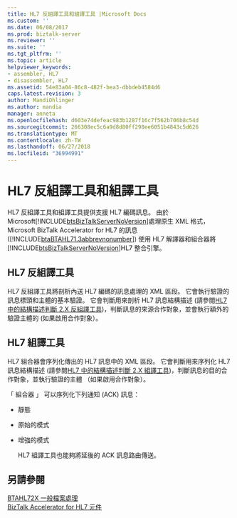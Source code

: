 ```yaml
---
title: HL7 反組譯工具和組譯工具 |Microsoft Docs
ms.custom: ''
ms.date: 06/08/2017
ms.prod: biztalk-server
ms.reviewer: ''
ms.suite: ''
ms.tgt_pltfrm: ''
ms.topic: article
helpviewer_keywords:
- assembler, HL7
- disassembler, HL7
ms.assetid: 54e83a04-86c8-482f-bea3-dbbdeb4584d6
caps.latest.revision: 3
author: MandiOhlinger
ms.author: mandia
manager: anneta
ms.openlocfilehash: d603e74defeac983b1287f16c7f562b706b8c54d
ms.sourcegitcommit: 266308ec5c6a9d8d80ff298ee6051b4843c5d626
ms.translationtype: MT
ms.contentlocale: zh-TW
ms.lasthandoff: 06/27/2018
ms.locfileid: "36994991"
---
```

# <a name="hl7-disassembler-and-assembler"></a>HL7 反組譯工具和組譯工具
HL7 反組譯工具和組譯工具提供支援 HL7 編碼訊息。 由於 Microsoft[!INCLUDE[btsBizTalkServerNoVersion](../../includes/btsbiztalkservernoversion-md.md)]處理原生 XML 格式，Microsoft BizTalk Accelerator for HL7 的訊息 ([!INCLUDE[btaBTAHL71.3abbrevnonumber](../../includes/btabtahl71-3abbrevnonumber-md.md)]) 使用 HL7 解譯器和組合器將[!INCLUDE[btsBizTalkServerNoVersion](../../includes/btsbiztalkservernoversion-md.md)]HL7 整合引擎。  
  
## <a name="hl7-disassembler"></a>HL7 反組譯工具  
 HL7 反組譯工具將剖析內送 HL7 編碼的訊息處理的 XML 區段。 它會執行驗證的訊息標頭和主體的基本驗證。 它會判斷用來剖析 HL7 訊息結構描述 (請參閱[HL7 中的結構描述判斷 2.X 反組譯工具](../../adapters-and-accelerators/accelerator-hl7/schema-determination-in-the-hl7-2-x-disassembler.md))，判斷訊息的來源合作對象，並會執行額外的驗證主體的 (如果啟用合作對象）。  
  
## <a name="hl7-assembler"></a>HL7 組譯工具  
 HL7 組合器會序列化傳出的 HL7 訊息中的 XML 區段。 它會判斷用來序列化 HL7 訊息結構描述 (請參閱[HL7 中的結構描述判斷 2.X 組譯工具](../../adapters-and-accelerators/accelerator-hl7/schema-determination-in-the-hl7-2-x-assembler.md))，判斷訊息的目的合作對象，並執行驗證的主體 （如果啟用合作對象）。  
  
 「 組合器 」 可以序列化下列通知 (ACK) 訊息：  
  
- 靜態  
  
- 原始的模式  
  
- 增強的模式  
  
  HL7 組譯工具也能夠將延後的 ACK 訊息路由傳送。  
  
## <a name="see-also"></a>另請參閱  
 [BTAHL72X 一般檔案處理](../../adapters-and-accelerators/accelerator-hl7/btahl72x-flat-file-processing.md)   
 [BizTalk Accelerator for HL7 元件](../../adapters-and-accelerators/accelerator-hl7/biztalk-accelerator-for-hl7-components.md)